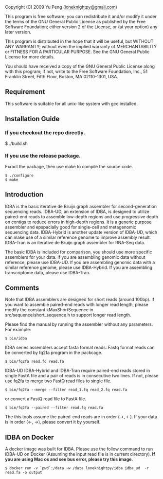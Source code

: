 Copyright (C) 2009 Yu Peng (loneknightpy@gmail.com)

This program is free software; you can redistribute it and/or
modify it under the terms of the GNU General Public License
as published by the Free Software Foundation; either version 2
of the License, or (at your option) any later version.

This program is distributed in the hope that it will be useful,
but WITHOUT ANY WARRANTY; without even the implied warranty of
MERCHANTABILITY or FITNESS FOR A PARTICULAR PURPOSE.  See the
GNU General Public License for more details.

You should have received a copy of the GNU General Public License
along with this program; if not, write to the Free Software
Foundation, Inc., 51 Franklin Street, Fifth Floor, Boston, MA  02110-1301, USA.

## Requirement

This software is suitable for all unix-like system with gcc installed.


## Installation Guide

### If you checkout the repo directly.
$ ./build.sh

### If you use the release package.
Exract the package, then use make to compile the source code.
```
$ ./configure
$ make
```


## Introduction

IDBA is the basic iterative de Bruijn graph assembler for second-generation sequencing reads.
IDBA-UD, an extension of IDBA, is designed to utilize paired-end reads to assemble low-depth
regions and use progressive depth on contigs to reduce errors in high-depth regions. It is a
generic purpose assembler and epspacially good for single-cell and metagenomic sequencing data.
IDBA-Hybrid is another update version of IDBA-UD, which can make use of a similar reference
genome to improve assembly result. IDBA-Tran is an iterative de Bruijn graph assembler for
RNA-Seq data.

The basic IDBA is included for comparison, you should use more specific assemblers for your data.
If you are assembling genomic data without reference, please use IDBA-UD.
If you are assembling genomic data with a similar reference genome, please use IDBA-Hybrid.
If you are assembling transcriptome data, please use IDBA-Tran.


## Comments

Note that IDBA assemblers are designed for short reads (around 100bp). If you want to assemble
paired-end reads with longer read length, please modify the constant kMaxShortSequence in
src/sequence/short_sequence.h to support longer read length.

Please find the manual by running the assembler without any parameters. For example:
```
$ bin/idba
```

IDBA series assemblers accept fasta format reads. Fastq format reads can be converted by
fq2fa program in the packcage.
```
$ bin/fq2fa read.fq read.fa
```

IDBA-UD IDBA-Hybrid and IDBA-Tran require paired-end reads stored in single FastA file and a pair of
reads is in consecutive two lines. If not, please use fq2fa to merge two
FastQ read files to single file.
```
$ bin/fq2fa --merge --filter read_1.fq read_2.fq read.fa
```
or convert a FastQ read file to FastA file.
```
$ bin/fq2fa --paired --filter read.fq read.fa
```

The this tools assume the paired-end reads are in order (->, <-). If your data is in order (<-, ->),
please convert it by yourself.

## IDBA on Docker
A docker image was built for IDBA. Please use the follow command to run IDBA-UD on Docker (Assuming
the input read file is in current directory). **If you are using Mac os and see bus error, please try
this image.**
```
$ docker run -v `pwd`:/data -w /data loneknightpy/idba idba_ud  -r read.fa -o output
```


